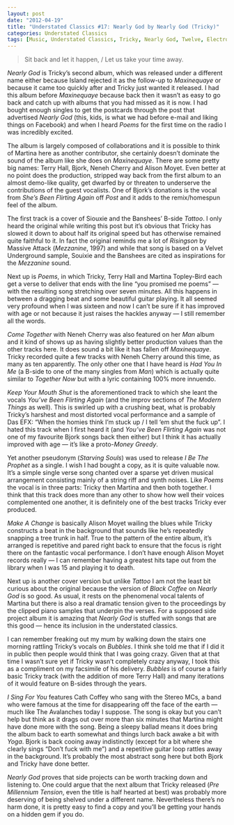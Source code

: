 ```yaml
---
layout: post
date: "2012-04-19"
title: "Understated Classics #17: Nearly God by Nearly God (Tricky)"
categories: Understated Classics
tags: [Music, Understated Classics, Tricky, Nearly God, Twelve, Electronic]
---
```


> Sit back and let it happen, / Let us take your time away.

_Nearly God_ is Tricky’s second album, which was released under a different name either because Island rejected it as the follow-up to _Maxinequaye_ or because it came too quickly after and Tricky just wanted it released. I had this album before _Maxinequaye_ because back then it wasn’t as easy to go back and catch up with albums that you had missed as it is now. I had bought enough singles to get the postcards through the post that advertised _Nearly God_ (this, kids, is what we had before e-mail and liking things on Facebook) and when I heard _Poems_ for the first time on the radio I was incredibly excited.

The album is largely composed of collaborations and it is possible to think of Martina here as another contributor, she certainly doesn’t dominate the sound of the album like she does on _Maxinequaye_. There are some pretty big names: Terry Hall, Bjork, Neneh Cherry and Alison Moyet. Even better at no point does the production, stripped way back from the first album to an almost demo-like quality, get dwarfed by or threaten to underserve the contributions of the guest vocalists. One of Bjork’s donations is the vocal from _She’s Been Flirting Again_ off _Post_ and it adds to the remix/homespun feel of the album.

The first track is a cover of Siouxie and the Banshees’ B-side _Tattoo_. I only heard the original while writing this post but it’s obvious that Tricky has slowed it down to about half its original speed but has otherwise remained quite faithful to it. In fact the original reminds me a lot of _Risingson_ by Massive Attack (_Mezzanine_, 1997) and while that song is based on a Velvet Underground sample, Souixie and the Banshees are cited as inspirations for the _Mezzanine_ sound.

Next up is _Poems_, in which Tricky, Terry Hall and Martina Topley-Bird each get a verse to deliver that ends with the line “you promised me poems” — with the resulting song stretching over seven minutes. All this happens in between a dragging beat and some beautiful guitar playing. It all seemed very profound when I was sixteen and now I can’t be sure if it has improved with age or not because it just raises the hackles anyway — I still remember all the words.

_Come Together_ with Neneh Cherry was also featured on her _Man_ album and it kind of shows up as having slightly better production values than the other tracks here. It does sound a bit like it has fallen off _Maxinequaye_. Tricky recorded quite a few tracks with Neneh Cherry around this time, as many as ten apparently. The only other one that I have heard is _Had You In Me_ (a B-side to one of the many singles from _Man_) which is actually quite similar to _Together Now_ but with a lyric containing 100% more innuendo.

_Keep Your Mouth Shut_ is the aforementioned track to which she leant the vocals _You’ve Been Flirting Again_ (and the improv sections of _The Modern Things_ as well). This is swirled up with a crushing beat, what is probably Tricky’s harshest and most distorted vocal performance and a sample of Das EFX: “When the homies think I’m stuck up / I tell ‘em shut the fuck up”. I hated this track when I first heard it (and _You’ve Been Flirting Again_ was not one of my favourite Bjork songs back then either) but I think it has actually improved with age — it’s like a proto-_Money Greedy_.

Yet another pseudonym (_Starving Souls_) was used to release _I Be The Prophet_ as a single. I wish I had bought a copy, as it is quite valuable now. It’s a simple single verse song chanted over a sparse yet driven musical arrangement consisting mainly of a string riff and synth noises. Like _Poems_ the vocal is in three parts: Tricky then Martina and then both together. I think that this track does more than any other to show how well their voices complemented one another, it is definitely one of the best tracks Tricky ever produced.

_Make A Change_ is basically Alison Moyet wailing the blues while Tricky constructs a beat in the background that sounds like he’s repeatedly snapping a tree trunk in half. True to the pattern of the entire album, it’s arranged is repetitive and pared right back to ensure that the focus is right there on the fantastic vocal performance. I don’t have enough Alison Moyet records really — I can remember having a greatest hits tape out from the library when I was 15 and playing it to death.

Next up is another cover version but unlike _Tattoo_ I am not the least bit curious about the original because the version of _Black Coffee_ on _Nearly God_ is so good. As usual, it rests on the phenomenal vocal talents of Martina but there is also a real dramatic tension given to the proceedings by the clipped piano samples that underpin the verses. For a supposed side project album it is amazing that _Nearly God_ is stuffed with songs that are this good — hence its inclusion in the understated classics.

I can remember freaking out my mum by walking down the stairs one morning rattling Tricky’s vocals on _Bubbles_. I think she told me that if I did it in public then people would think that I was going crazy. Given that at that time I wasn’t sure yet if Tricky wasn’t completely crazy anyway, I took this as a compliment on my facsimile of his delivery. _Bubbles_ is of course a fairly basic Tricky track (with the addition of more Terry Hall) and many iterations of it would feature on B-sides through the years.

_I Sing For You_ features Cath Coffey who sang with the Stereo MCs, a band who were famous at the time for disappearing off the face of the earth — much like The Avalanches today I suppose. The song is okay but you can’t help but think as it drags out over more than six minutes that Martina might have done more with the song. Being a sleepy ballad means it does bring the album back to earth somewhat and things lurch back awake a bit with _Yoga_. Bjork is back cooing away indistinctly (except for a bit where she clearly sings “Don’t fuck with me”) and a repetitive guitar loop rattles away in the background. It’s probably the most abstract song here but both Bjork and Tricky have done better.

_Nearly God_ proves that side projects can be worth tracking down and listening to. One could argue that the next album that Tricky released (_Pre Millennium Tension_, even the title is half hearted at best) was probably more deserving of being shelved under a different name. Nevertheless there’s no harm done, it is pretty easy to find a copy and you’ll be getting your hands on a hidden gem if you do.
